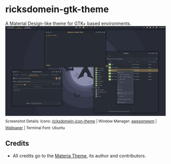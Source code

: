 # ricksdomein-gtk-theme
A Material Design-like theme for GTK+ based environments.
![Screenshot](screenshot.png)
<sub>Screenshot Details: Icons: [ricksdomein-icon-theme](https://github.com/ricksdomein/ricksdomein-icon-theme) | Window Manager: [awesomewm](https://github.com/ricksdomein/awesomewm) | [Wallpaper](https://draculatheme.com/wallpaper) | Terminal Font: Ubuntu</sub>


## Credits

- All credits go to the [Materia Theme](https://github.com/nana-4/materia-theme), its author and contributors.
